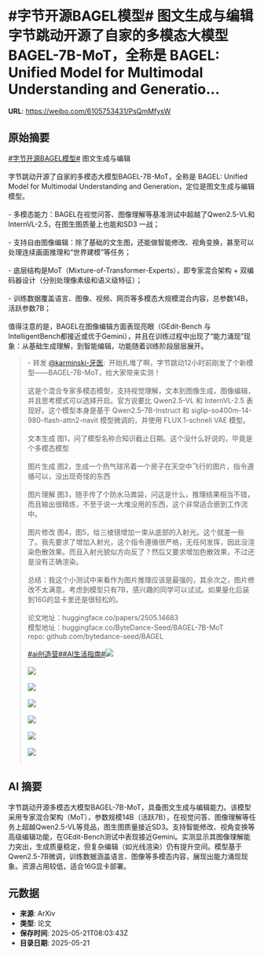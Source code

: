 # #字节开源BAGEL模型# 图文生成与编辑字节跳动开源了自家的多模态大模型BAGEL-7B-MoT，全称是 BAGEL: Unified Model for Multimodal Understanding and Generatio...

**URL**: https://weibo.com/6105753431/PsQmMfysW

## 原始摘要

<a href="https://m.weibo.cn/search?containerid=231522type%3D1%26t%3D10%26q%3D%23%E5%AD%97%E8%8A%82%E5%BC%80%E6%BA%90BAGEL%E6%A8%A1%E5%9E%8B%23&amp;extparam=%23%E5%AD%97%E8%8A%82%E5%BC%80%E6%BA%90BAGEL%E6%A8%A1%E5%9E%8B%23" data-hide=""><span class="surl-text">#字节开源BAGEL模型#</span></a> 图文生成与编辑<br><br>字节跳动开源了自家的多模态大模型BAGEL-7B-MoT，全称是 BAGEL: Unified Model for Multimodal Understanding and Generation，定位是图文生成与编辑模型。<br><br>- 多模态能力：BAGEL在视觉问答、图像理解等基准测试中超越了Qwen2.5-VL和InternVL-2.5，在图生图质量上也能和SD3 一战；<br><br>- 支持自由图像编辑：除了基础的文生图，还能做智能修改、视角变换，甚至可以处理连续画面推理和“世界建模”等任务；<br><br>- 底层结构是MoT（Mixture-of-Transformer-Experts），即专家混合架构 + 双编码器设计（分别处理像素级和语义级特征）；<br><br>- 训练数据覆盖语言、图像、视频、网页等多模态大规模混合内容，总参数14B，活跃参数7B；<br><br>值得注意的是，BAGEL在图像编辑方面表现亮眼（GEdit-Bench 与IntelligentBench都接近或优于Gemini），并且在训练过程中出现了“能力涌现”现象：从基础生成理解，到智能编辑，功能随着训练阶段层层展开。<br><blockquote> - 转发 <a href="https://weibo.com/2169039837" target="_blank">@karminski-牙医</a>: 开始扎堆了啊，字节跳动12小时前刚发了个新模型——BAGEL-7B-MoT，给大家带来实测！<br><br>这是个混合专家多模态模型，支持视觉理解，文本到图像生成，图像编辑，并且思考模式可以选择开启。官方说要比  Qwen2.5-VL 和 InternVL-2.5 表现好。这个模型本身是基于 Qwen2.5-7B-Instruct 和 siglip-so400m-14-980-flash-attn2-navit 模型微调的，并使用 FLUX.1-schnell VAE 模型。<br><br>文本生成 图1，问了模型名称合知识截止日期。这个没什么好说的，毕竟是个多模态模型<br><br>图片生成 图2，生成一个热气球吊着一个房子在天空中飞行的图片，指令遵循可以，没出现奇怪的东西<br><br>图片理解 图3，随手传了个防水马粪袋，问这是什么，推理结果相当不错，而且输出很精炼，不至于说一大堆没用的东西，这个非常适合嵌到工作流中。<br><br>图片修改 图4，图5，给三棱镜增加一束从底部的入射光。这个就差一些了。我先要求了增加入射光，这个指令遵循很严格，无任何发挥，因此没渲染色散效果。而且入射光貌似方向反了？然后又要求增加色散效果，不过还是没有正确渲染。<br><br>总结：我这个小测试中来看作为图片推理应该是最强的，其余次之，图片修改不太满意。考虑到模型只有7B，感兴趣的同学可以试试。如果量化后装到16G的显卡里还是很轻松的。<br><br>论文地址：huggingface.co/papers/2505.14683<br>模型地址：huggingface.co/ByteDance-Seed/BAGEL-7B-MoT<br>repo: github.com/bytedance-seed/BAGEL<br><br><a href="https://m.weibo.cn/search?containerid=231522type%3D1%26t%3D10%26q%3D%23ai%E5%88%9B%E9%80%A0%E8%90%A5%23" data-hide=""><span class="surl-text">#ai创造营#</span></a><a href="https://m.weibo.cn/search?containerid=231522type%3D1%26t%3D10%26q%3D%23AI%E7%94%9F%E6%B4%BB%E6%8C%87%E5%8D%97%23&amp;extparam=%23AI%E7%94%9F%E6%B4%BB%E6%8C%87%E5%8D%97%23" data-hide=""><span class="surl-text">#AI生活指南#</span></a><img style="" src="https://tvax3.sinaimg.cn/large/8148ebddgy1i1mzu1077tj21jv0d7aix.jpg" referrerpolicy="no-referrer"><br><br><img style="" src="https://tvax4.sinaimg.cn/large/8148ebddgy1i1mzu1p0eij21jn1ikqv5.jpg" referrerpolicy="no-referrer"><br><br><img style="" src="https://tvax2.sinaimg.cn/large/8148ebddgy1i1mzu1s079j21jo1ktqv5.jpg" referrerpolicy="no-referrer"><br><br><img style="" src="https://tvax2.sinaimg.cn/large/8148ebddgy1i1mzu1e4xij21jv1rb1kx.jpg" referrerpolicy="no-referrer"><br><br><img style="" src="https://tvax1.sinaimg.cn/large/8148ebddgy1i1mzu1m6bvj21k01owx13.jpg" referrerpolicy="no-referrer"><br><br><img style="" src="https://tvax1.sinaimg.cn/large/8148ebddgy1i1mzu24883j20wk1u31ky.jpg" referrerpolicy="no-referrer"><br><br><img style="" src="https://tvax3.sinaimg.cn/large/8148ebddgy1i1mzu11qkcj20we1cak2y.jpg" referrerpolicy="no-referrer"><br><br></blockquote>

## AI 摘要

字节跳动开源多模态大模型BAGEL-7B-MoT，具备图文生成与编辑能力。该模型采用专家混合架构（MoT），参数规模14B（活跃7B），在视觉问答、图像理解等任务上超越Qwen2.5-VL等竞品，图生图质量接近SD3。支持智能修改、视角变换等高级编辑功能，在GEdit-Bench测试中表现接近Gemini。实测显示其图像理解能力突出，生成质量稳定，但复杂编辑（如光线渲染）仍有提升空间。模型基于Qwen2.5-7B微调，训练数据涵盖语言、图像等多模态内容，展现出能力涌现现象。资源占用较低，适合16G显卡部署。

## 元数据

- **来源**: ArXiv
- **类型**: 论文
- **保存时间**: 2025-05-21T08:03:43Z
- **目录日期**: 2025-05-21

